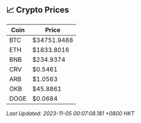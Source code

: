 ## 📈 Crypto Prices

| Coin | Price |
| ---- | ----- |
| BTC | $34751.9488 |
| ETH | $1833.8016 |
| BNB | $234.9374 |
| CRV | $0.5461 |
| ARB | $1.0563 |
| OKB | $45.8861 |
| DOGE | $0.0684 |

_Last Updated: 2023-11-05 00:07:08.181 +0800 HKT_